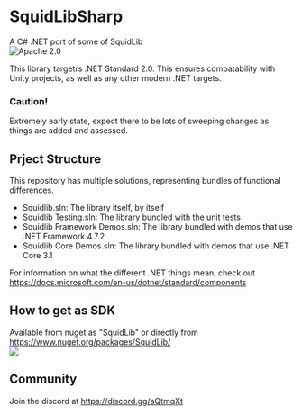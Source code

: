 # SquidLibSharp
A C# .NET port of some of SquidLib  
![Apache 2.0](https://img.shields.io/github/license/yellowstonegames/SquidLibSharp)

This library targetrs .NET Standard 2.0. This ensures compatability with Unity projects, as well as any other modern .NET targets.

### Caution!
Extremely early state, expect there to be lots of sweeping changes as things are added and assessed.

## Prject Structure
This repository has multiple solutions, representing bundles of functional differences.
 - Squidlib.sln: The library itself, by itself
 - Squidlib Testing.sln: The library bundled with the unit tests
 - Squidlib Framework Demos.sln: The library bundled with demos that use .NET Framework 4.7.2
 - Squidlib Core Demos.sln: The library bundled with demos that use .NET Core 3.1

For information on what the different .NET things mean, check out https://docs.microsoft.com/en-us/dotnet/standard/components

## How to get as SDK
Available from nuget as "SquidLib" or directly from https://www.nuget.org/packages/SquidLib/  
<a href="https://www.nuget.org/packages/SquidLib/">
<img src="https://img.shields.io/nuget/v/SquidLib" />
</a>
 

## Community
Join the discord at https://discord.gg/aQtmqXt
